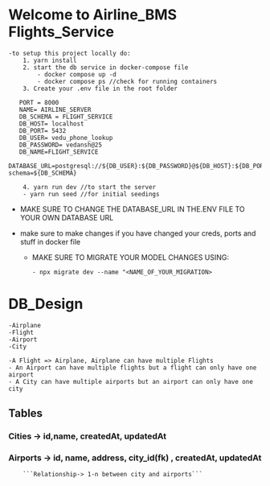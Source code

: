 # Welcome to Airline_BMS Flights_Service

    -to setup this project locally do:
        1. yarn install
        2. start the db service in docker-compose file
            - docker compose up -d
            - docker compose ps //check for running containers
        3. Create your .env file in the root folder

 ```
    PORT = 8000
    NAME= AIRLINE_SERVER
    DB_SCHEMA = FLIGHT_SERVICE
    DB_HOST= localhost
    DB_PORT= 5432
    DB_USER= vedu_phone_lookup
    DB_PASSWORD= vedansh@25
    DB_NAME=FLIGHT_SERVICE
    DATABASE_URL=postgresql://${DB_USER}:${DB_PASSWORD}@${DB_HOST}:${DB_PORT}/${DB_NAME}?schema=${DB_SCHEMA}
```

        4. yarn run dev //to start the server
        - yarn run seed //for initial seedings

- MAKE SURE TO CHANGE THE DATABASE_URL IN THE.ENV FILE TO YOUR OWN DATABASE URL

- make sure to make changes if you have changed your creds, ports and stuff in docker file

  - MAKE SURE TO MIGRATE YOUR MODEL CHANGES USING:

     ```
    - npx migrate dev --name "<NAME_OF_YOUR_MIGRATION>
    ```

# DB_Design

    -Airplane 
    -Flight
    -Airport
    -City

    -A Flight => Airplane, Airplane can have multiple Flights
    - An Airport can have multiple flights but a flight can only have one airport
    - A City can have multiple airports but an airport can only have one city

## Tables

### Cities -> id,name, createdAt, updatedAt

### Airports -> id, name, address, city_id(fk) , createdAt, updatedAt

        ```Relationship-> 1-n between city and airports```
